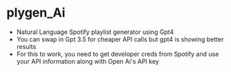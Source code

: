 # plygen_Ai
- Natural Language Spotify playlist generator using Gpt4
- You can swap in Gpt 3.5 for cheaper API calls but gpt4 is showing better results
- For this to work, you need to get developer creds from Spotify and use your API information along with Open Ai's API key
